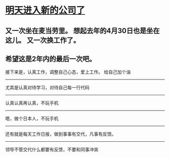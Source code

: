 # [明天进入新的公司了](https://github.com/yihong0618/gitblog/issues/58)

又一次坐在麦当劳里。
想起去年的4月30日也是坐在这儿。
又一次换工作了。
---
希望这是2年内的最后一次吧。
---
接下来是，认真工作，调整自己心态，爱上工作。
给自己加个油

---

尤其是认真对待学习，对待自己每一行代码

---

认真认真再认真，不玩手机

---

嗯，做个日本人，不玩手机

---

还有就是每天工作日报，做到事事有交代，凡事有反馈。

---

领导不管交代什么都要有反馈，不要和同事冲突